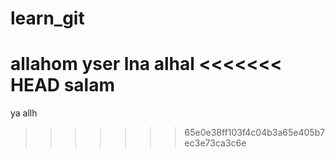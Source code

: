 # learn_git
allahom yser lna alhal
<<<<<<< HEAD
salam
=======
ya allh
>>>>>>> 65e0e38ff103f4c04b3a65e405b7ec3e73ca3c6e
